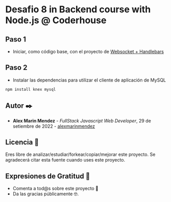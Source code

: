 # Desafio 8 in Backend course with Node.js @ Coderhouse
## Paso 1
* Iniciar, como código base, con el proyecto de [Websocket + Handlebars](https://github.com/alexmarinmendez/after-12-ws-hbs)

## Paso 2
* Instalar las dependencias para utilizar el cliente de aplicación de MySQL
```
npm install knex mysql
```

## Autor ✒️

* **Alex Marin Mendez** - *FullStack Javascript Web Developer*, 29 de setiembre de 2022 - [alexmarinmendez](https://github.com/alexmarinmendez)

## Licencia 📄

Eres libre de analizar/estudiar/forkear/copiar/mejorar este proyecto. Se agradecerá citar esta fuente cuando uses este proyecto.

## Expresiones de Gratitud 🎁

* Comenta a tod@s sobre este proyecto 📢
* Da las gracias públicamente 🤓.
